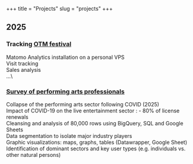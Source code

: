 +++
title = "Projects"
slug = "projects"
+++

## 2025

### Tracking [OTM festival][otmlink]

Matomo Analytics installation on a personal VPS\
Visit tracking\
Sales analysis\
...\

### [Survey of performing arts professionals][etudelink]

Collapse of the performing arts sector following COVID (2025)\
Impact of COVID-19 on the live entertainment sector : - 80% of license renewals\
Cleansing and analysis of 80,000 rows using BigQuery, SQL and Google Sheets\
Data segmentation to isolate major industry players\
Graphic visualizations: maps, graphs, tables (Datawrapper, Google Sheet)\
Identification of dominant sectors and key user types (e.g. individuals vs. other natural persons)


[otmlink]: https://otmfestival.fr
[etudelink]:https://pitch.com/v/etude-march-professionnels-spectacle-vivant-sg8287?ref=portf0lio